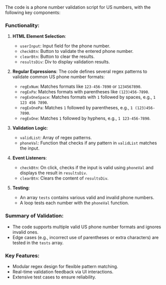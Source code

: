 The code is a phone number validation script for US numbers, with the following key components:

### **Functionality**:
1. **HTML Element Selection**:
   - `userInput`: Input field for the phone number.
   - `checkBtn`: Button to validate the entered phone number.
   - `clearBtn`: Button to clear the results.
   - `resultsDiv`: Div to display validation results.

2. **Regular Expressions**:
   The code defines several regex patterns to validate common US phone number formats:
   - `regExNum`: Matches formats like `123-456-7890` or `1234567890`.
   - `regExPa`: Matches formats with parentheses like `(123)456-7890`.
   - `regExOneSpace`: Matches formats with `1` followed by spaces, e.g., `1 123 456 7890`.
   - `regExOnePa`: Matches `1` followed by parentheses, e.g., `1 (123)456-7890`.
   - `regExOne`: Matches `1` followed by hyphens, e.g., `1 123-456-7890`.

3. **Validation Logic**:
   - `validList`: Array of regex patterns.
   - `phoneVal`: Function that checks if any pattern in `validList` matches the input.

4. **Event Listeners**:
   - `checkBtn`: On click, checks if the input is valid using `phoneVal` and displays the result in `resultsDiv`.
   - `clearBtn`: Clears the content of `resultsDiv`.

5. **Testing**:
   - An array `tests` contains various valid and invalid phone numbers.
   - A loop tests each number with the `phoneVal` function.

### **Summary of Validation**:
- The code supports multiple valid US phone number formats and ignores invalid ones.
- Edge cases (e.g., incorrect use of parentheses or extra characters) are tested in the `tests` array.

### **Key Features**:
- Modular regex design for flexible pattern matching.
- Real-time validation feedback via UI interactions.
- Extensive test cases to ensure reliability.